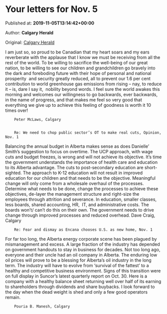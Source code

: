 
# Your letters for Nov. 5

Published at: **2019-11-05T13:14:42+00:00**

Author: **Calgary Herald**

Original: [Calgary Herald](https://calgaryherald.com/opinion/letters/your-letters-for-nov-5-2)

I am just so, so proud to be Canadian that my heart soars and my ears reverberate with the applause that I know we must be receiving from all the rest of the world.
To be willing to sacrifice the well-being of our great nation, to be willing to see our children and grandchildren go bravely into the dark and foreboding future with their hope of personal and national prosperity  and security greatly reduced, all to prevent our 1.6 per cent contribution to world greenhouse gas emissions from rising – nay, to reduce it – is, dare I say it,  nobility beyond words.
I feel sure the world awakes this morning and welcomes our willingness to go backwards, ever backwards, in the name of progress, and that makes me feel so very good that everything we give up to achieve this feeling of goodness is worth it 10 times over!

        Peter McLaws, Calgary
      

        Re: We need to chop public sector’s OT to make real cuts, Opinion, Nov. 1
      
Balancing the annual budget in Alberta makes sense as does Danielle’ Smith’s suggestion to focus on overtime. The UCP approach, with wage cuts and budget freezes, is wrong and will not achieve its objective.
It’s time the government understands the importance of health care and education to its Alberta advantage. The cuts to post-secondary education are short-sighted. The approach to K-12 education will not result in improved education for our children and that needs to be the objective.
Meaningful change will only come from a wholesale overhaul of the processes. Determine what needs to be done, change the processes to achieve these objectives, de-layer the management structure and right-size the employees through attrition and severance. In education, smaller classes, less boards, shared accounting, HR,  IT, and administrative costs. The boards won’t/ can’t do this on their own.
The government needs to drive change through improved processes and reduced overhead.
Dave Craig, Calgary

        Re: Fear and dismay as Encana chooses U.S. as new home, Nov. 1
      
For far too long, the Alberta energy corporate scene has been plagued by mismanagement and excess. A large fraction of the industry has depended on government handouts to stay in business for decades. Not too long ago, everyone and their uncle had an oil company in Alberta.
The enduring low oil prices will prove to be a blessing for Alberta’s oil industry in the long term. The industry will have to evolve from ‘survival of the fattest’ to a healthy and competitive business environment. Signs of this transition were on full display in Suncor’s latest quarterly report on Oct. 30. Here is a company with a healthy balance sheet returning well over half of its earning to shareholders through dividends and share buybacks.
I look forward to the day when the dead weight is shed and only a few good operators remain.

        Pouria B. Manesh, Calgary
      
